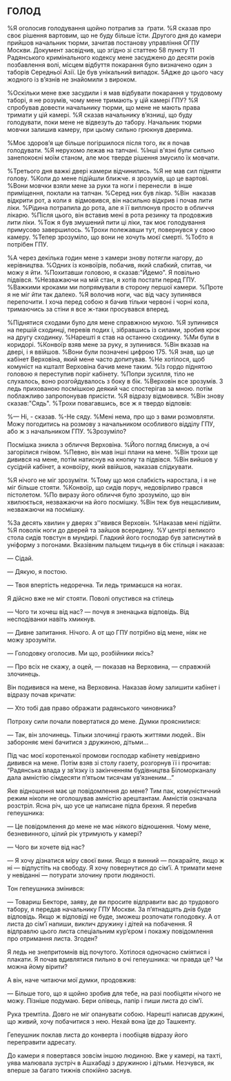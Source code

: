 ## ГОЛОД

%Я оголосив голодування щойно потрапив за  ґрати.
%Я сказав про своє рішення вартовим, що не буду більше їсти.
Другого дня до камери прийшов начальник тюрми, зачитав постанову управління ОГПУ Москви.
Документ засвідчив, що згідно зі статтею 58 пункту 11 Радянського кримінального кодексу мене засуджено до десяти років позбавлення волі, місцем відбуття покарання було визначено один з таборів Середньої Азії.
Це був унікальний випадок.
5Адже до цього часу жодного із в’язнів не знайомили з вироком.

%Оскільки мене вже засудили і я мав відбувати покарання у трудовому таборі, я не розумів, чому мене тримають у цій камері ГПУ?
%Я спробував довести начальнику тюрми, що мене не мають права тримати у цій камері.
%Я сказав начальнику в’язниці, що буду голодувати, поки мене не відвезуть до табору.
Начальник тюрми мовчки залишив камеру, при цьому сильно грюкнув дверима.

%Моє здоров’я ще більше погіршилося після того, як я почав голодувати.
%Я нерухомо лежав на тапчані.
%Інші в'язні були сильно занепокоєні моїм станом, але моє тверде рішення змусило їх мовчати.

%Третього дня важкі двері камери відчинились.
%Я не мав сил підняти голову.
%Коли до мене підійшли ближче. я зрозумів, що це вартові.
%Вони мовчки взяли мене за руки та ноги і перенесли  в інше приміщення, поклали на тапчан.
%Серед них був лікар.
%Він  наказав відкрити рот, а коли я  відмовився, він насильно відкрив і почав лити ліки.
%Рідина потрапила до рота, але я її виплюнув просто в обличчя лікарю.
%Після цього, він вставив мені в рота резинку та продовжив лити ліки.
%Тож я був змушений пити ці ліки, так моє голодування примусово завершилось.
%Трохи полежавши тут, повернувся у свою камеру.
%Тепер зрозуміло, що вони не хочуть моєї смерті.
%Тобто я потрібен ГПУ.

%А через декілька годин мене з камери знову потягли нагору, до керівництва.
%Одних із конвоїрів, побачив, який слабкий, спитав, чи можу я йти.
%Похитавши головою, я сказав:"Йдемо".
Я повільно підвівся.
%Незважаючи на мій стан, я хотів постати перед ГПУ.
%Важкими кроками ми попрямували в сторону першої камери.
%Проте я не міг йти так далеко.
%Я волочив ноги, час від часу зупинявся перепочити.
І хоча перед собою я бачив тільки червоні і чорні кола, тримаючись за стіни я все ж-таки просувався вперед.

%Піднятися сходами було для мене справжною мукою.
%Я зупинився на першій сходинці, перевів подих і, зібравшись із силами, зробив крок на другу сходинку.
%Нарешті я став на останню сходинку.
%Ми були в коридорі.
%Конвоїр взяв мене за руку, я зупинився.
%Він вказав на двері, і я ввійшов.
%Вони були позначені цифрою 175.
%Я знав, що це кабінет Верховіна, який мене часто допитував.
%Не хотілося, щоб комуніст на кшталт Верховіна бачив мене таким.
%Із гордо піднятою головою я переступив поріг кабінету.
%Попри зусилля, тіло не слухалось, воно розгойдувалось з боку в бік.
%Верховін все зрозумів.
З ледь прихованою посмішкою деякий час спостерігав за мною.
потім поблажливо запропонував присісти.
%Я відразу відмовився.
%Він знову сказав:"Сядь".
%Трохи повагавшись, все ж я твердо відповів:

%— Ні, - сказав.
%-Не сяду.
%Мені нема, про що з вами розмовляти.
Можу погодитись на розмову з начальником особливого відділу ГПУ, або ж з начальником ГПУ.
%Зрозуміло?

Посмішка зникла з обличчя Верховіна.
%Його погляд блиснув, а очі загорілися гнівом.
%Певно, він мав інші плани на мене.
%Він трохи ще дивився на мене, потім натиснув на кнопку та підвівся.
%Він вийшов у сусідній кабінет, а конвоїру, який ввійшов, наказав слідкувати.

%Я нічого не міг зрозуміти.
%Тому що моя слабкість наростала, і я не міг більше стояти.
%Конвоїр, що сидів поруч, недовірливо грався пістолетом.
%По виразу його обличчя було зрозуміло, що він хвилюється, незважаючи на його посмішку.
%Він теж був нещасливим, незважаючи на посмішку.

%За десять хвилин у дверях з''явився Верховін.
%Наказав мені підійти.
%Я поволік ноги до дверей та зайшов всередину.
%У центрі великого стола сидів товстун в мундирі.
Гладкий його господар був затиснутий в уніформу з погонами.
Вказівним пальцем тицьнув в бік стільця і наказав:

— Сідай.

— Дякую, я постою.

— Твоя впертість недоречна.
Ти ледь тримаєшся на ногах.

Я дійсно вже не міг стояти.
Поволі опустився на стілець

— Чого ти хочеш від нас? — почув я зненацька відповідь.
Від несподіванки навіть хмикнув.

— Дивне запитання.
Нічого.
А от що ГПУ потрібно від мене, ніяк не можу зрозуміти.

— Голодовку оголосив.
Ми що, розбійники якісь?

— Про всіх не скажу, а оцей, — показав на Верховина, — справжній злочинець.

Він подивився на мене, на Верховина.
Наказав йому залишити кабінет і відразу почав кричати:

— Хто тобі дав право ображати радянського чиновника?

Потроху сили почали повертатися до мене.
Думки прояснилися:

— Так, він злочинець.
Тільки злочинці грають життями людей..
Він забороняє мені бачитися з дружиною, дітьми...

Під час моєї коротенької промови господар кабінету невідривно дивився на мене.
Потім взяв зі столу газету, розгорнув її і прочитав: “Радянська влада у зв’язку із закінченням будівництва Біломорканалу дала амністію сімдесяти п’ятьом тисячам ув’язненим...”

Яке відношення має це повідомлення до мене?
Тим пак, комуністичний режим ніколи не оголошував амністію арештантам.
Амністія означала розстріл.
Ясна річ, що усе це написане підла брехня.
Я перебив гепеушника:

— Це повідомлення до мене не має ніякого відношення.
Чому мене, безневинного, цілий рік утримують у камері?

— Чого ви хочете від нас?

— Я хочу дізнатися міру своєї вини.
Якщо я винний — покарайте, якщо ж ні — відпустіть на свободу.
Я хочу повернутися до сім’ї.
А тримати мене у невіданні — потурати злочину проти людяності.

Тон гепеушника змінився:

— Товариш Бекторе, заяву, де ви просите відправити вас до трудового табору, я передав начальнику ГПУ Москви.
За п’ятнадцять днів буде відповідь.
Якщо ж відповіді не буде, зможеш розпочати голодовку.
А от листа до сім’ї напиши, виклич дружину і дітей на побачення.
Я відправлю цього листа спеціальним кур’єром і покажу повідомлення про отримання листа.
Згоден?

Я ледь не знепритомнів від почутого.
Хотілося одночасно сміятися і плакати.
Я почав вдивлятися пильно в очі гепеушника: чи правда це?
Чи можна йому вірити?

А він, наче читаючи мої думки, продовжив:

— Більше того, що я щойно зробив для тебе, на разі пообіцяти нічого не можу.
Пізніше подумаю.
Бери олівець, папір і пиши листа до сім’ї.

Рука тремтіла.
Довго не міг опанувати собою.
Нарешті написав дружині, що живий, хочу побачитися з нею.
Нехай вона їде до Ташкенту.

Гепеушник поклав листа до конверта і пообіцяв відразу його переправити адресату.

До камери я повертався зовсім іншою людиною.
Вже у камері, на тахті, уява малювала зустріч в Ашхабаді з дружиною і дітьми.
Незчувся, як вперше за багато тижнів спокійно заснув.
